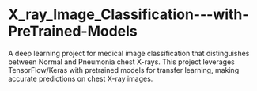# X_ray_Image_Classification---with-PreTrained-Models
A deep learning project for medical image classification that distinguishes between Normal and Pneumonia chest X-rays. This project leverages TensorFlow/Keras with pretrained models for transfer learning, making accurate predictions on chest X-ray images.
